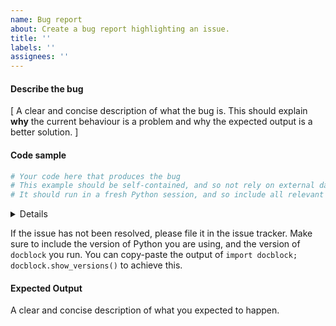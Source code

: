 ```yaml
---
name: Bug report
about: Create a bug report highlighting an issue.
title: ''
labels: ''
assignees: ''
---
```


#### Describe the bug

[ A clear and concise description of what the bug is. 
This should explain **why** the current behaviour is a problem and why the expected output is a better solution. ]

#### Code sample

```python
# Your code here that produces the bug
# This example should be self-contained, and so not rely on external data.
# It should run in a fresh Python session, and so include all relevant imports.
```

<details>

**Note**: Please be sure you are using the latest released version of `docblock`, or a recent build of `main`.
If your problem has been fixed in an unreleased version, you might be able to use `main` until a new release occurs.

**Note**: If you are using a released version, have you verified that the bug exists in the main branch of this repository?

</details>

If the issue has not been resolved, please file it in the issue tracker.
Make sure to include the version of Python you are using, and the version of `docblock` you run.
You can copy-paste the output of `import docblock; docblock.show_versions()` to achieve this.

#### Expected Output

A clear and concise description of what you expected to happen.
